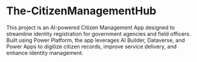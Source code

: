 # The-CitizenManagementHub
This project is an AI-powered Citizen Management App designed to streamline identity registration for government agencies and field officers. Built using Power Platform, the app leverages AI Builder, Dataverse, and Power Apps to digitize citizen records, improve service delivery, and enhance identity management.
